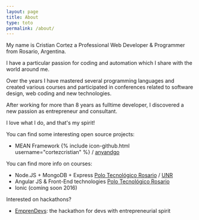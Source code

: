 ```yaml
---
layout: page
title: About
type: toto
permalink: /about/
---
```


My name is Cristian Cortez a Professional Web Developer & Programmer from Rosario, Argentina.

I have a particular passion for coding and automation which I share with the world around me.

Over the years I have mastered several programming languages and created various courses and participated in conferences related to software design, web coding and new technologies.

After working for more than 8 years as fulltime developer, I discovered a new passion as entrepreneur and consultant.

I love what I do, and that's my spirit!

You can find some interesting open source projects:

- MEAN Framework
{% include icon-github.html username="cortezcristian" %} /
[anyandgo](https://github.com/cortezcristian/anyandgo)

You can find more info on courses:

- Node.JS + MongoDB + Express [Polo Tecnológico Rosario](http://www.polotecnologico.net/nuevos-cursos/node-js) / [UNR](http://posgrado.fceia.unr.edu.ar/?mod=cursos&hacer=verinformatica&eventoid=3666)
- Angular JS & Front-End technologies [Polo Tecnológico Rosario](http://www.polotecnologico.net/nuevos-cursos/angularjs)
- Ionic (coming soon 2016)

Interested on hackathons?

- [EmprenDevs](http://emprendevs.com/): the hackathon for devs with entrepreneurial spirit
